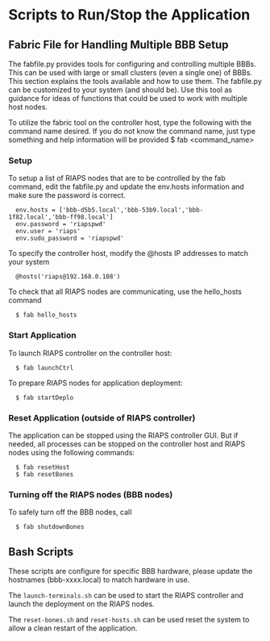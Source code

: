 # Scripts to Run/Stop the Application

## Fabric File for Handling Multiple BBB Setup
The fabfile.py provides tools for configuring and controlling multiple BBBs. This can be used with large or small clusters (even a single one) of BBBs. This section explains the tools available and how to use them. The fabfile.py can be customized to your system (and should be). Use this tool as guidance for ideas of functions that could be used to work with multiple host nodes.

To utilize the fabric tool on the controller host, type the following with the command name desired. If you do not know the command name, just type something and help information will be provided
	$ fab <command_name>
  
### Setup

To setup a list of RIAPS nodes that are to be controlled by the fab command, edit the fabfile.py and update the env.hosts information and make sure the password is correct.

```
  env.hosts = ['bbb-d5b5.local','bbb-53b9.local','bbb-1f82.local','bbb-ff98.local']
  env.password = 'riapspwd'
  env.user = 'riaps'
  env.sudo_password = 'riapspwd'
```

To specify the controller host, modify the @hosts IP addresses to match your system

```
  @hosts('riaps@192.168.0.108')
```

To check that all RIAPS nodes are communicating, use the hello_hosts command

```
  $ fab hello_hosts
```

### Start Application

To launch RIAPS controller on the controller host:

```
  $ fab launchCtrl
```

To prepare RIAPS nodes for application deployment:

```
  $ fab startDeplo
```

### Reset Application (outside of RIAPS controller)

The application can be stopped using the RIAPS controller GUI. But if needed, all processes can be stopped on the controller host and RIAPS nodes using the following commands:

```
  $ fab resetHost
  $ fab resetBones
```

### Turning off the RIAPS nodes (BBB nodes)

To safely turn off the BBB nodes, call

```
  $ fab shutdownBones
```

## Bash Scripts

These scripts are configure for specific BBB hardware, please update the hostnames (bbb-xxxx.local) to match hardware in use.

The ```launch-terminals.sh``` can be used to start the RIAPS controller and launch the deployment on the RIAPS nodes.

The ```reset-bones.sh``` and ```reset-hosts.sh``` can be used reset the system to allow a clean restart of the application.
